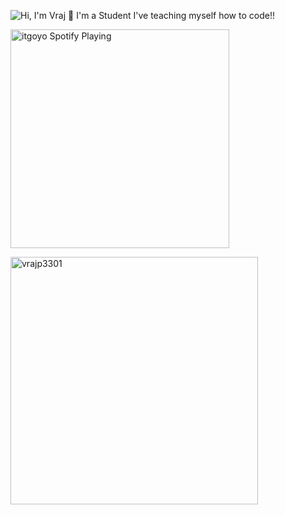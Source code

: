 ![Hi, I'm Vraj 👋 I'm a Student I've teaching myself how to code!!](https://github.com/vrajp3310/Trial/blob/main/assets/output.gif)

[<img src="https://now-playing-codestackr.vercel.app/api/spotify-playing" alt="itgoyo Spotify Playing" width="350" align ="center"/>](https://open.spotify.com/user/ynamratyl5j0yhhq475k7syme?si=WSIeu5cJQtWIIwT3EM1e9Q&nd=1)


<img align="center" width=396 src="https://github-readme-streak-stats.herokuapp.com/?user=vrajp3301&theme=react&border=61dafb&hide_border=true" alt="vrajp3301" />
